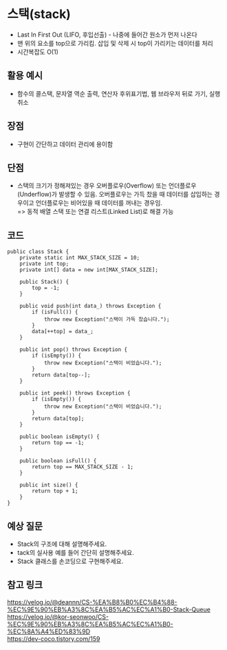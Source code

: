 # 스택(stack)

- Last In First Out (LIFO, 후입선출) - 나중에 들어간 원소가 먼저 나온다
- 맨 위의 요소를 top으로 가리킴. 삽입 및 삭제 시 top이 가리키는 데이터를 처리
- 시간복잡도 O(1)

## 활용 예시

- 함수의 콜스택, 문자열 역순 출력, 연산자 후위표기법, 웹 브라우저 뒤로 가기, 실행 취소

## 장점

- 구현이 간단하고 데이터 관리에 용이함

## 단점

- 스택의 크기가 정해져있는 경우 오버플로우(Overflow) 또는 언더플로우(Underflow)가 발생할 수 있음. 오버플로우는 가득 찼을 때 데이터를 삽입하는 경우이고 언더플로우는 비어있을 때 데이터를 꺼내는 경우임.  
  => 동적 배열 스택 또는 연결 리스트(Linked List)로 해결 가능

## 코드

```
public class Stack {
    private static int MAX_STACK_SIZE = 10;
    private int top;
    private int[] data = new int[MAX_STACK_SIZE];

    public Stack() {
        top = -1;
    }

    public void push(int data_) throws Exception {
        if (isFull()) {
            throw new Exception("스택이 가득 찼습니다.");
        }
        data[++top] = data_;
    }

    public int pop() throws Exception {
        if (isEmpty()) {
            throw new Exception("스택이 비었습니다.");
        }
        return data[top--];
    }

    public int peek() throws Exception {
        if (isEmpty()) {
            throw new Exception("스택이 비었습니다.");
        }
        return data[top];
    }

    public boolean isEmpty() {
        return top == -1;
    }

    public boolean isFull() {
        return top == MAX_STACK_SIZE - 1;
    }

    public int size() {
        return top + 1;
    }
}
```

## 예상 질문

- Stack의 구조에 대해 설명해주세요.
- tack의 실사용 예를 들어 간단히 설명해주세요.
- Stack 클래스를 손코딩으로 구현해주세요.

## 참고 링크

https://velog.io/@deannn/CS-%EA%B8%B0%EC%B4%88-%EC%9E%90%EB%A3%8C%EA%B5%AC%EC%A1%B0-Stack-Queue
https://velog.io/@kor-seonwoo/CS-%EC%9E%90%EB%A3%8C%EA%B5%AC%EC%A1%B0-%EC%8A%A4%ED%83%9D  
https://dev-coco.tistory.com/159
